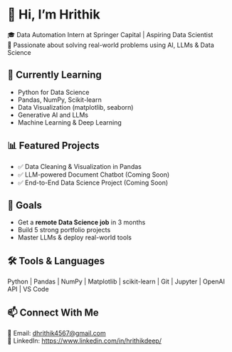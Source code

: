 # 👋 Hi, I’m Hrithik 

🎓 Data Automation Intern at Springer Capital | Aspiring Data Scientist  
🚀 Passionate about solving real-world problems using AI, LLMs & Data Science

## 🧠 Currently Learning
- Python for Data Science
- Pandas, NumPy, Scikit-learn
- Data Visualization (matplotlib, seaborn)
- Generative AI and LLMs
- Machine Learning & Deep Learning

## 📊 Featured Projects
- ✅ Data Cleaning & Visualization in Pandas
- ✅ LLM-powered Document Chatbot (Coming Soon)
- ✅ End-to-End Data Science Project (Coming Soon)

## 🎯 Goals
- Get a **remote Data Science job** in 3 months
- Build 5 strong portfolio projects
- Master LLMs & deploy real-world tools

## 🛠️ Tools & Languages
Python | Pandas | NumPy | Matplotlib | scikit-learn | Git | Jupyter | OpenAI API | VS Code

## 📫 Connect With Me
📧 Email: dhrithik4567@gmail.com  
🔗 LinkedIn: https://www.linkedin.com/in/hrithikdeep/


